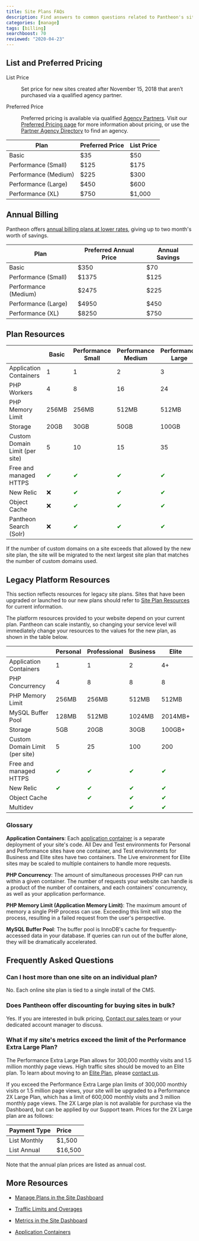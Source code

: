 ```yaml
---
title: Site Plans FAQs
description: Find answers to common questions related to Pantheon's site plans.
categories: [manage]
tags: [billing]
searchboost: 70
reviewed: "2020-04-23"
---
```


## List and Preferred Pricing

<dl>

<dt ignored>List Price</dt>

<dd>

Set price for new sites created after November 15, 2018 that aren’t purchased via a qualified agency partner.

</dd>

<dt ignored>Preferred Price</dt>

<dd>

Preferred pricing is available via qualified [Agency Partners](https://pantheon.io/plans/partner-program?docs). Visit our [Preferred Pricing page](https://pantheon.io/plans/agency-preferred-pricing) for more information about pricing, or use the [Partner Agency Directory](https://directory.pantheon.io/agencies?docs) to find an agency.

</dd>

</dl>

| Plan                 | Preferred Price | List Price  |
| -------------------- | --------------- | ----------- |
| Basic                | $35             | $50         |
| Performance (Small)  | $125            | $175        |
| Performance (Medium) | $225            | $300        |
| Performance (Large)  | $450            | $600        |
| Performance (XL)     | $750            | $1,000      |

## Annual Billing

Pantheon offers [annual billing plans at lower rates](/annual-billing), giving up to two month's worth of savings.

| Plan                 | Preferred Annual Price | Annual Savings  |
| -------------------- | ---------------------- | --------------- |
| Basic                | $350                   | $70             |
| Performance (Small)  | $1375                  | $125            |
| Performance (Medium) | $2475                  | $225            |
| Performance (Large)  | $4950                  | $450            |
| Performance (XL)     | $8250                  | $750            |

## Plan Resources

|                                                                                                                                                | Basic                                     | Performance Small                         | Performance Medium                        | Performance Large                         | Performance Extra Large                   | Elite                                     |
|------------------------------------------------------------------------------------------------------------------------------------------------|-------------------------------------------|-------------------------------------------|-------------------------------------------|-------------------------------------------|-------------------------------------------|-------------------------------------------|
| Application Containers                                                                                                                         | 1                                         | 1                                         | 2                                         | 3                                         | 4                                         | 4+                                        |
| PHP Workers                                                                                                                                    | 4                                         | 8                                         | 16                                        | 24                                        | 32                                        | Managed<br />Scaling                      |
| PHP Memory Limit                                                                                                                               | 256MB                                     | 256MB                                     | 512MB                                     | 512MB                                     | 512MB                                     | 512MB                                     |
| Storage                                                                                                                                        | 20GB                                      | 30GB                                      | 50GB                                      | 100GB                                     | 200GB                                     | 200GB+                                    |
| Custom Domain Limit (per site) <Popover   content = "For details, see <a href='/docs/guides/domains/'>Domains and Redirects</a>."  />  | 5                                         | 10                                        | 15                                        | 35                                        | 70                                        | 270                                       |
| Free and managed HTTPS <Popover   content = "For details, see <a href='/docs/https/'>HTTPS on Pantheon's Global CDN</a>."  />                  | <span  style= " color:green " > ✔ </span> | <span  style= " color:green " > ✔ </span> | <span  style= " color:green " > ✔ </span> | <span  style= " color:green " > ✔ </span> | <span  style= " color:green " > ✔ </span> | <span  style= " color:green " > ✔ </span> |
| New Relic <Popover   content = "For details, see <a href='/guides/new-relic/'>New Relic APM Pro</a>."  />                                        | ❌                                         | <span  style= " color:green " > ✔ </span> | <span  style= " color:green " > ✔ </span> | <span  style= " color:green " > ✔ </span> | <span  style= " color:green " > ✔ </span> | <span  style= " color:green " > ✔ </span> |
| Object Cache <Popover   content = "For details, see <a href='/docs/guides/object-cache/'>Object Cache (formerly Redis) for Drupal or WordPress</a>."  />     | ❌                                         | <span  style= " color:green " > ✔ </span> | <span  style= " color:green " > ✔ </span> | <span  style= " color:green " > ✔ </span> | <span  style= " color:green " > ✔ </span> | <span  style= " color:green " > ✔ </span> |
| Pantheon Search (Solr) <Popover   content = "For details, see <a href='/docs/solr/'>Pantheon Search (formerly Pantheon Solr)</a>."  />                                            | ❌                                         | <span  style= " color:green " > ✔ </span> | <span  style= " color:green " > ✔ </span> | <span  style= " color:green " > ✔ </span> | <span  style= " color:green " > ✔ </span> | <span  style= " color:green " > ✔ </span> |

<Alert title="Note" type="info">

If the number of custom domains on a site exceeds that allowed by the new site plan, the site will be migrated to the next largest site plan that matches the number of custom domains used.

</Alert>

## Legacy Platform Resources

<Alert title="Legacy Site Plans Only" type="info">

This section reflects resources for legacy site plans. Sites that have been upgraded or launched to our new plans should refer to [Site Plan Resources](/site-plans-faq#plan-resources) for current information.

</Alert>

The platform resources provided to your website depend on your current plan. Pantheon can scale instantly, so changing your service level will immediately change your resources to the values for the new plan, as shown in the table below.

|                                | Personal                                               | Professional                                           | Business                                               | Elite                                                  |
|--------------------------------|--------------------------------------------------------|--------------------------------------------------------|--------------------------------------------------------|--------------------------------------------------------|
| Application Containers         | 1                                                      | 1                                                      | 2                                                      | 4+                                                     |
| PHP Concurrency                | 4                                                      | 8                                                      | 8                                                      | 8                                                      |
| PHP Memory Limit               | 256MB                                                  | 256MB                                                  | 512MB                                                  | 512MB <Popover   content = "Up to 1024MB is available for certain Elite plans.[Learn more about Pantheon Elite Plans](https://pantheon.io/pantheon-elite-plans) and contact Sales for information about plans with custom resources." />                                                                                       |
| MySQL Buffer Pool              | 128MB                                                  | 512MB           | 1024MB                                                 | 2014MB+                                                |
| Storage                        | 5GB                                                    | 20GB                                                   | 30GB                                                   | 100GB+                                                 |
| Custom Domain Limit (per site) <Popover content="For details, see <a href='/docs/guides/domains'>Domains and Redirects</a>." /> | 5                                                      | 25                                                     | 100                                                    | 200                                                    |
| Free and managed HTTPS <Popover content="For details, see <a href='/docs/https/'>HTTPS on Pantheon's Global CDN</a>." />        | <span  style= " color:green " > ✔ </span> | <span  style= " color:green " > ✔ </span>| <span  style= " color:green " > ✔ </span> | <span  style= " color:green " > ✔ </span> |
| New Relic <Popover content="For details, see <a href='/guides/new-relic/'>New Relic APM Pro</a>." />                     | <span  style= " color:green " > ✔ </span> | <span  style= " color:green " > ✔ </span> | <span  style= " color:green " > ✔ </span> | <span  style= " color:green " > ✔ </span> |
| Object Cache  <Popover content="For details, see <a href='/docs/guides/object-cache/'>Object Cache (formerly Redis) for Drupal or WordPress</a>." />                 |                                                        | <span  style= " color:green " > ✔ </span> | <span  style= " color:green " > ✔ </span> | <span  style= " color:green " > ✔ </span> |
| Multidev <Popover content="All sites associated with an organization have access to <a href='/docs/multidev/>Multidev</a> regardless of plan." />                      |                                                        |                                                        |<span  style= " color:green " > ✔ </span> | <span  style= " color:green " > ✔ </span> |


### Glossary

**Application Containers**: Each [application container](/application-containers) is a separate deployment of your site's code. All Dev and Test environments for Personal and Performance sites have one container, and Test environments for Business and Elite sites have two containers. The Live environment for Elite sites may be scaled to multiple containers to handle more requests.

**PHP Concurrency**: The amount of simultaneous processes PHP can run within a given container. The number of requests your website can handle is a product of the number of containers, and each containers' concurrency, as well as your application performance.

**PHP Memory Limit (Application Memory Limit)**: The maximum amount of memory a single PHP process can use. Exceeding this limit will stop the process, resulting in a failed request from the user's perspective.

**MySQL Buffer Pool**: The buffer pool is InnoDB's cache for frequently-accessed data in your database. If queries can run out of the buffer alone, they will be dramatically accelerated.

## Frequently Asked Questions

### Can I host more than one site on an individual plan?

No. Each online site plan is tied to a single install of the CMS.

### Does Pantheon offer discounting for buying sites in bulk?

Yes. If you are interested in bulk pricing, [Contact our sales team](https://pantheon.io/contact-us?docsplanFAQ) or your dedicated account manager to discuss.

### What if my site's metrics exceed the limit of the Performance Extra Large Plan?

The Performance Extra Large Plan allows for 300,000 monthly visits and 1.5 million monthly page views. High traffic sites should be moved to an Elite plan. To learn about moving to an [Elite Plan](https://pantheon.io/plans/elite?docsplanFAQ), please [contact us](https://pantheon.io/contact-us?docsplanFAQ).

If you exceed the Performance Extra Large plan limits of 300,000 monthly visits or 1.5 million page views, your site will be upgraded to a Performance 2X Large Plan, which has a limit of 600,000 monthly visits and 3 million monthly page views. The 2X Large plan is not available for purchase via the Dashboard, but can be applied by our Support team. Prices for the 2X Large plan are as follows:

| Payment Type      | Price            |
|:----------------- |:---------------- |
| List Monthly      |  $1,500          |
| List Annual       |  $16,500         |

Note that the annual plan prices are listed as annual cost.

## More Resources

- [Manage Plans in the Site Dashboard](/guides/legacy-dashboard/site-plan)

- [Traffic Limits and Overages](/traffic-limits)

- [Metrics in the Site Dashboard](/guides/legacy-dashboard/metrics)

- [Application Containers](/application-containers)